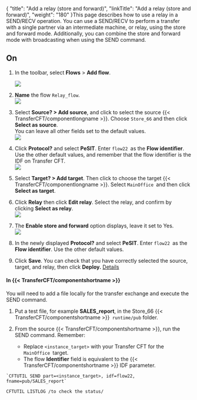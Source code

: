 {
    "title": "Add a relay (store and forward)",
    "linkTitle": "Add a relay (store and forward)",
    "weight": "180"
}This page describes how to use a relay in a SEND/RECV operation. You can use a SEND/RECV to perform a transfer with a single partner via an intermediate machine, or relay, using the store and forward mode. Additionally, you can combine the store and forward mode with broadcasting when using the SEND command.

## On

1.  In the toolbar, select **Flows** > **Add flow**.  

    ![](/Images/TransferCFT/flow1.png)

2.  **Name** the flow `Relay_flow`.  
    ![](/Images/TransferCFT/flow3.png)

3.  Select **Source? > Add source**, and click to select the source {{< TransferCFT/componentlongname >}}. Choose `Store_66` and then click **Select as source**.  
    You can leave all other fields set to the default values.  
    ![](/Images/TransferCFT/flow4.png)

4.  Click **Protocol?** and select **PeSIT**. Enter `flow22 `as the **Flow identifier**.  
    Use the other default values, and remember that the flow identifier is the IDF on Transfer CFT.  
    ![](/Images/TransferCFT/flow5.png)

5.  Select **Target? > Add target**. Then click to choose the target {{< TransferCFT/componentlongname >}}. Select `MainOffice `and then click **Select as target**.

6.  Click **Relay** then click **Edit relay**. Select the relay, and confirm by clicking **Select as relay**.  
    ![](/Images/TransferCFT/flow8.png)

7.  The **Enable store and forward** option displays, leave it set to Yes.  
    ![](/Images/TransferCFT/flow9.png)

8.  In the newly displayed **Protocol?** and select **PeSIT**. Enter `flow22 `as the **Flow identifier**. Use the other default values.

9.  Click **Save**. You can check that you have correctly selected the source, target, and relay, then click **Deploy.** [Details](../intro_cg_task_catalog/t_savedeployflow)

#### In {{< TransferCFT/componentshortname  >}}

You will need to add a file locally for the transfer exchange and execute the SEND command.

1.  Put a test file, for example **SALES\_report**, in the Store\_66 {{< TransferCFT/componentshortname >}}` runtime/pub` folder.
2.  From the source {{< TransferCFT/componentshortname >}}, run the SEND command. Remember:
    -   Replace `<instance_target>` with your Transfer CFT for the `MainOffice `target.

    <!-- -->

    -   The flow **Identifier** field is equivalent to the {{< TransferCFT/componentshortname >}} IDF parameter.

```
`CFTUTIL SEND part=<instance_target>, idf=flow22, fname=pub/SALES_report`
 
CFTUTIL LISTLOG /to check the status/
```

 
